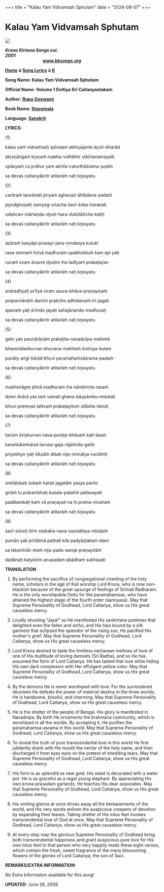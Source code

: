 +++
title = "Kalau Yam Vidvamsah Sphutam"
date = "2024-08-07"
+++

# Kalau Yam Vidvamsah Sphutam
**[![](http://kksongs.org/image_files/image002.jpg)](http://kksongs.org/)**

**_Krsna_** **_Kirtana Songs est. 2001_**                                                                                                                                                      **_www.kksongs.org_**

**[Home](http://kksongs.org/)** **à** **[Song Lyrics](http://kksongs.org/lyrics.html)** **à** **[K](http://kksongs.org/songs/song_k.html)**

**Song Name: Kalau Yam Vidvamsah Sphutam**

**Official Name: Volume 1 Dvitiya Sri Caitanyastakam**

**Author:** [**Rupa** **Goswami**](http://kksongs.org/authors/list/rupa.html)

**Book Name: [Stavamala](http://kksongs.org/authors/stavamala.html)**

**Language: [Sanskrit](http://kksongs.org/language/list/sanskrit.html)**

**LYRICS:**

(1)

kalau yaḿ vidvaḿsaḥ sphuṭam abhiyajante dyuti-bharād

akṛṣṇāńgaḿ kṛṣṇaḿ makha-vidhibhir utkīrtanamayaiḥ

upāsyaḿ ca prāhur yam akhila-caturthāśrama-juṣāḿ

sa devaś caitanyākṛtir atitarāḿ naḥ kṛpayatu

(2)

caritraḿ tanvānaḥ priyam aghavad-āhlādana-padaḿ

jayodghoṣaiḥ samyag-viracita-śacī-śoka-haraṇaḥ

udañcan-mārtaṇḍa-dyuti-hara-dukūlāñcita-kaṭiḥ

sa devaś caitanyākṛtir atitarāḿ naḥ kṛpayatu

(3)

apāraḿ kasyāpi praṇayi-jana-vṛndasya kutukī

rasa-stomaḿ hṛtvā madhuram upabhoktuḿ kam api yaḥ

rucaḿ svam āvavre dyutim iha tadīyaḿ prakaṭayan

sa devaś caitanyākṛtir atitarāḿ naḥ kṛpayatu

(4)

anāraḍhyaḥ prītyā ciram asura-bhāva-praṇayiṇaḿ

prapannānāḿ daivīḿ prakṛtim adhidaivaḿ tri-jagati

ajasraḿ yaḥ śrīmān jayati sahajānanda-madhuraḥ

sa devaś caitanyākṛtir atitarāḿ naḥ kṛpayatu

(5)

gatir yaḥ pauṇḍrāṇāḿ prakaṭita-navadvīpa-mahimā

bhavenālańkurvan bhuvana-mahitaḿ śrotriya-kulam

punāty ańgī-kārād bhuvi paramahaḿsāśrama-padaḿ

sa devaś caitanyākṛtir atitarāḿ naḥ kṛpayatu

(6)

mukhenāgre pītvā madhuram iha nāmāmṛta-rasaḿ

dṛśor dvārā yas taḿ vamati ghana-bāṣpāmbu-miśataḥ

bhuvi premṇas tattvaḿ prakaṭayitum ullāsita-tanuḥ

sa devaś caitanyākṛtir atitarāḿ naḥ kṛpayatu

(7)

tanūm āviṣkurvan nava-puraṭa-bhāsaḿ kaṭi-lasat\-

karańkālańkāraś taruṇa-gaja-rājāñcita-gatiḥ

priyebhyo yaḥ śikṣāḿ diśati nija-nirmālya-rucibhiḥ

sa devaś caitanyākṛtir atitarāḿ naḥ kṛpayatu

(8)

smitālokaḥ śokaḿ harati jagatāḿ yasya parito

girāḿ tu prārambhaḥ kuśala-paṭalīḿ pallavayati

padālambaḥ kaḿ vā praṇayati na hi prema-nivahaḿ

sa devaś caitanyākṛtir atitarāḿ naḥ kṛpayatu

(9)

śacī-sūnoḥ kīrti-stabaka-nava-saurabhya-nibiḍaḿ

pumān yaḥ prītātmā paṭhati kila padyāṣṭakam idam

sa lakṣmīvān etaḿ nija-pada-saroje praṇayitāḿ

dadānaḥ kalyāṇīm anupadam abādhaḿ sukhayati

**TRANSLATION**

1) By performing the sacrifice of congregational chanting of the holy name, scholars in the age of Kali worship Lord Krsna, who is now non-blackish because of the great upsurge of feelings of Srimati Radharani. He is the only worshipable Deity for the paramahamsas, who have attained the highest stage of the fourth order (sannyasa). May that Supreme Personality of Godhead, Lord Caitanya, show us His great causeless mercy.

2) Loudly shouting “Jaya!” as He manifested His sankirtana pastimes that delighted even the fallen and sinful, and His hips bound by a silk garment that eclipsed the splendor of the rising sun, He pacified His mother's grief. May that Supreme Personality of Godhead, Lord Caitanya, show us His great causeless mercy.

3) Lord Krsna desired to taste the limitless nectarean mellows of love of one of His multitude of loving damsels (Sri Radha), and so He has assumed the form of Lord Caitanya. He has tasted that love while hiding His own dark complexion with Her effulgent yellow color. May that Supreme Personality of Godhead, Lord Caitanya, show us His great causeless mercy.

4) By the demons He is never worshiped with love. For the surrendered devotees He defeats the power of material destiny in the three worlds. He is handsome, blissful, and charming. May that Supreme Personality of Godhead, Lord Caitanya, show us His great causeless mercy.

5) He is the shelter of the people of Bengal. His glory is manifested in Navadvipa. By birth He ornaments the brahmana community, which is worshiped in all the worlds. By accepting it, He purifies the paramahamsa-asrama in this world. May that Supreme Personality of Godhead, Lord Caitanya, show us His great causeless mercy.

6) To reveal the truth of pure transcendental love in this world He first jubilantly drank with His mouth the nectar of the holy name, and then discharged it from eyes eyes on the pretext of shedding tears. May that Supreme Personality of Godhead, Lord Caitanya, show us His great causeless mercy.

7) His form is as splendid as new gold. His waist is decorated with a water pot. He is as graceful as a regal young elephant. By appreciating His own krsna-prasadam garlands, He teaches His dear associates. May that Supreme Personality of Godhead, Lord Caitanya, show us His great causeless mercy.

8) His smiling glance at once drives away all the bereavements of the world, and His very words enliven the auspicious creepers of devotion by expanding their leaves. Taking shelter of His lotus feet invokes transcendental love of God at once. May that Supreme Personality of Godhead, Lord Caitanya, show us His great causeless mercy.

9) At every step may the glorious Supreme Personality of Godhead bring both transcendental happiness and grant auspicious pure love for His own lotus feet to that person who very happily reads these eight verses, which contain the fresh, sweet fragrance of the many blossoming flowers of the glories of Lord Caitanya, the son of Saci.

**REMARKS/EXTRA INFORMATION:**

No Extra Information available for this song!

**UPDATED:** June 28, 2009